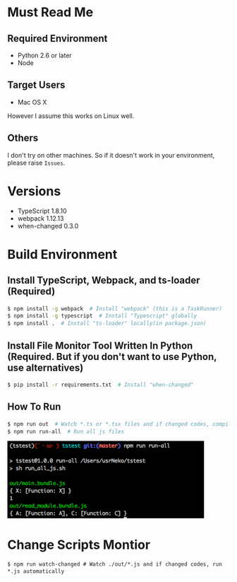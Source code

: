 # Must Read Me
## Required Environment
- Python 2.6 or later
- Node

## Target Users
- Mac OS X

However I assume this works on Linux well.

## Others
I don't try on other machines. So if it doesn't work in your environment, please raise `Issues`.

# Versions
- TypeScript 1.8.10
- webpack 1.12.13
- when-changed 0.3.0

# Build Environment
## Install TypeScript, Webpack, and ts-loader (Required)
```sh
$ npm install -g webpack  # Install "webpack" (this is a TaskRunner)
$ npm install -g typescript  # Install "Typescript" globally
$ npm install .  # Install "ts-loader" locally(in package.json)
```

## Install File Monitor Tool Written In Python (Required. But if you don't want to use Python, use alternatives)
```sh
$ pip install -r requirements.txt  # Install "when-changed"
```

## How To Run
```sh
$ npm run out  # Watch *.ts or *.tsx files and if changed codes, compile to *.js files automatically (See package.json and webpack.config.js)
$ npm run run-all  # Run all js files
```
![npm run run-all images](DocumentsImages/npm-run-all.png)

# Change Scripts Montior
```
$ npm run watch-changed # Watch ./out/*.js and if changed codes, run *.js automatically
```
